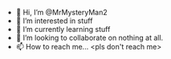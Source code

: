 - 👋 Hi, I’m @MrMysteryMan2
- 👀 I’m interested in stuff
- 🌱 I’m currently learning stuff
- 💞️ I’m looking to collaborate on nothing at all. 
- 📫 How to reach me... <pls don't reach me>

<!---
MrMysteryMan2/MrMysteryMan2 is a ✨ special ✨ repository because its `README.md` (this file) appears on your GitHub profile.
You can click the Preview link to take a look at your changes.
--->
